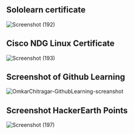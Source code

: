 ## Sololearn certificate
 ![Screenshot (192)](https://user-images.githubusercontent.com/42509490/153296810-ff984a41-74ec-4b37-b419-df74477c4cf3.png)


## Cisco NDG Linux Certificate
 ![Screenshot (193)](https://user-images.githubusercontent.com/42509490/153296926-48c0593b-18a7-467c-88cb-ff57631bbe70.png)


## Screenshot of Github Learning
 ![OmkarChitragar-GithubLearning-screanshot](https://user-images.githubusercontent.com/42509490/153296641-bc0ea810-65c6-4e90-b314-bab436bbf961.png)


## Screenshot HackerEarth Points
 ![Screenshot (197)](https://user-images.githubusercontent.com/42509490/153298706-319c104f-9895-49b6-a59b-654971f3eb61.png)


